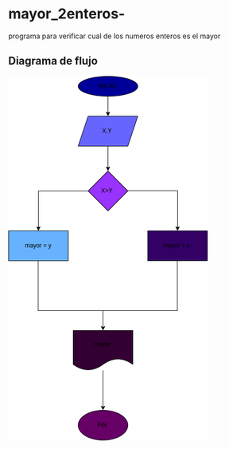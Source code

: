 # mayor_2enteros-
programa para verificar cual de los numeros enteros es el mayor 

## Diagrama de flujo 
 ![diagrama de flujo](diagrama.png "diagrama de flujo")
